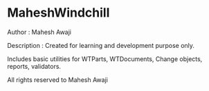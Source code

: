 # MaheshWindchill
Author : Mahesh Awaji

Description : Created for learning and development purpose only.

Includes basic utilities for WTParts, WTDocuments, Change objects, reports, validators.


All rights reserved to Mahesh Awaji
